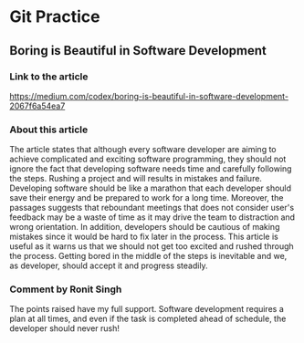 # Git Practice

## Boring is Beautiful in Software Development

### Link to the article

https://medium.com/codex/boring-is-beautiful-in-software-development-2067f6a54ea7

### About this article

The article states that although every software developer are aiming to achieve complicated and exciting software programming, they should not ignore the fact that developing software needs time and carefully following the steps. Rushing a project and will results in mistakes and failure. Developing software should be like a marathon that each developer should save their energy and be prepared to work for a long time. Moreover, the passages suggests that reboundant meetings that does not consider user's feedback may be a waste of time as it may drive the team to distraction and wrong orientation. In addition, developers should be cautious of making mistakes since it would be hard to fix later in the process.
This article is useful as it warns us that we should not get too excited and rushed through the process. Getting bored in the middle of the steps is inevitable and we, as developer, should accept it and progress steadily.

### Comment by Ronit Singh

The points raised have my full support. Software development requires a plan at all times, and even if the task is completed ahead of schedule, the developer should never rush!
